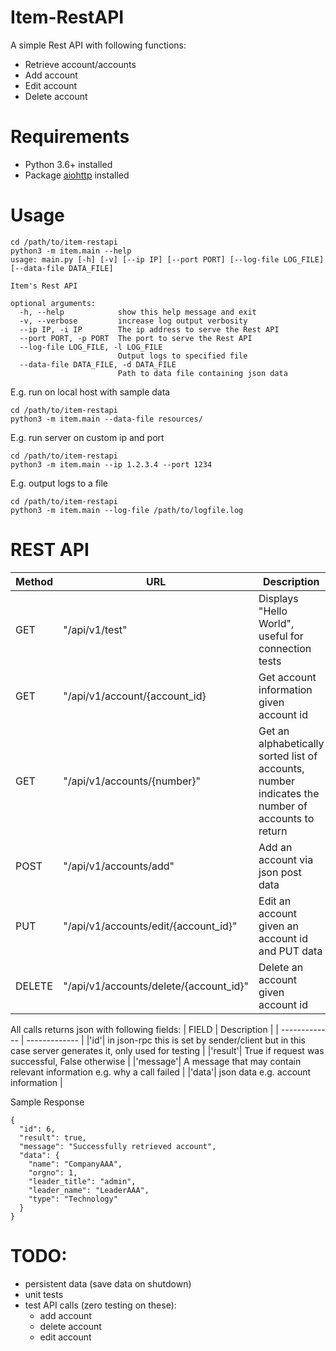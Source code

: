 # Item-RestAPI
A simple Rest API with following functions:
- Retrieve account/accounts
- Add account
- Edit account
- Delete account

# Requirements
- Python 3.6+ installed
- Package [aiohttp](https://docs.aiohttp.org/en/stable/index.html) installed

# Usage
```
cd /path/to/item-restapi
python3 -m item.main --help
usage: main.py [-h] [-v] [--ip IP] [--port PORT] [--log-file LOG_FILE] [--data-file DATA_FILE]

Item's Rest API

optional arguments:
  -h, --help            show this help message and exit
  -v, --verbose         increase log output verbosity
  --ip IP, -i IP        The ip address to serve the Rest API
  --port PORT, -p PORT  The port to serve the Rest API
  --log-file LOG_FILE, -l LOG_FILE
                        Output logs to specified file
  --data-file DATA_FILE, -d DATA_FILE
                        Path to data file containing json data
```
E.g. run on local host with sample data
```
cd /path/to/item-restapi
python3 -m item.main --data-file resources/
```
E.g. run server on custom ip and port
```
cd /path/to/item-restapi
python3 -m item.main --ip 1.2.3.4 --port 1234
```
E.g. output logs to a file
```
cd /path/to/item-restapi
python3 -m item.main --log-file /path/to/logfile.log
```

# REST API
| Method  | URL | Description |
| ------------- | ------------- | ------------- |
| GET | "/api/v1/test" | Displays "Hello World", useful for connection tests |
| GET | "/api/v1/account/{account_id} | Get account information given account id |
| GET | "/api/v1/accounts/{number}" | Get an alphabetically sorted list of accounts, number indicates the number of accounts to return |
| POST | "/api/v1/accounts/add" | Add an account via json post data |
| PUT | "/api/v1/accounts/edit/{account_id}" | Edit an account given an account id and PUT data |
| DELETE | "/api/v1/accounts/delete/{account_id}" | Delete an account given account id |

All calls returns json with following fields:
| FIELD  | Description |
| ------------- | ------------- |
|'id'| in json-rpc this is set by sender/client but in this case server generates it, only used for testing |
|'result'| True if request was successful, False otherwise |
|'message'| A message that may contain relevant information e.g. why a call failed |
|'data'| json data e.g. account information |

Sample Response
```
{
  "id": 6,
  "result": true,
  "message": "Successfully retrieved account",
  "data": {
    "name": "CompanyAAA",
    "orgno": 1,
    "leader_title": "admin",
    "leader_name": "LeaderAAA",
    "type": "Technology"
  }
}
```
# TODO:
- persistent data (save data on shutdown)
- unit tests
- test API calls (zero testing on these):
  - add account
  - delete account
  - edit account

